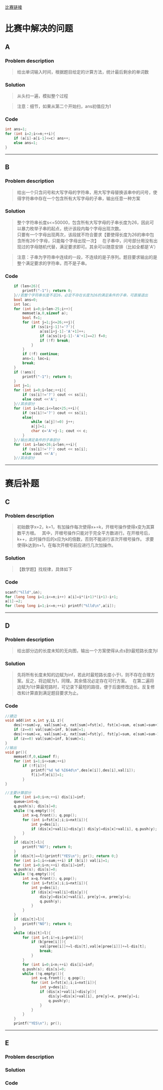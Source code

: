[比赛链接](https://cn.vjudge.net/contest/168561)

# 比赛中解决的问题
## A
### Problem description
> 给出单词输入时间，根据题目给定的计算方法，统计最后剩余的单词数

### Solution
> 从头扫一遍，模拟整个过程

> 注意：细节，如果从第二个开始扫，ans初值应为1

### Code
```cpp
int ans=1;
for (int i=2;i<=n;++i){
	if (a[i]-a[i-1]<=c) ans++;
	else ans=1;
}
```
*****


## B
### Problem description
> 给出一个只含问号和大写字母的字符串，用大写字母替换该串中的问号，使得字符串中存在一个包含所有大写字母的子串，输出任意一种方案

### Solution
> 整个字符串长度s<=50000，包含所有大写字母的子串长度为26，因此可以暴力枚举子串的起点，统计该段内每个字母出现次数。  
只要有一个字母出现两次，该段就不符合要求【要使得长度为26的串中包含所有26个字母，只能每个字母出现一次】   
在子串中，问号部分用没有出现过的字母随机代替，满足要求即可。其余可以随意安排（比如全都是'A'）   

> 注意：子串为字符串中连续的一段，不连续的是子序列。题目要求输出的是整个满足要求的字符串，而不是子串。

### Code
```cpp
	if (len<26){
		printf("-1"); return 0;
	}//若整个字符串长度不足26，必定不存在长度为26的满足条件的子串，可直接退出
	bool ans=0;
	int loc;
	for (int i=0;i<len-25;i++){
		memset(a,0,sizeof a);
		bool f=1;
		for (int j=1;j<=26;++j){
			if (ss[i+j-1]!='?'){
				a[ss[i+j-1]-'A'+1]++;
				if (a[ss[i+j-1]-'A'+1]==2) f=0;
				if (!f) break;
			}
		}
		if (!f) continue;
		ans=1; loc=i;
		break;
	}
	if (!ans){
		printf("-1"); return 0;
	}
	int j=1;
	for (int i=0;i<loc;++i){
		if (ss[i]!='?') cout << ss[i];
		else cout <<'A';
	}//其余部分
	for (int i=loc;i<=loc+25;++i){
		if (ss[i]!='?') cout << ss[i];
		else{
			while (a[j]!=0) j++;
			a[j]=1;
			char c='A'+j-1; cout << c;
		}
	}//输出满足条件的子串部分
	for (int i=loc+26;i<len;++i){
		if (ss[i]!='?') cout << ss[i];
		else cout <<'A';
	}//其余部分
```
*****

# 赛后补题

## C
### Problem description
> 初始数字x=2，k=1，有加操作每次使得x+=k，开根号操作使得x变为其算数平方根。  
其中，开根号操作只能对于完全平方数进行。在开根号后，k++，此时操作后的x应为k的倍数，否则不能进行该次开根号操作。
求要使得k达到n+1，在每次开根号前应进行几次加操作。

### Solution
> 【数学题】找规律，具体如下

### Code
```cpp
scanf("%lld",&n);
for (long long i=1;i<=n;i++) a[i]=i*(i+1)*(i+1)-i+1;
a[1]-=2;
for (long long i=1;i<=n;++i) printf("%lld\n",a[i]);
```
*****


## D
### Problem description
> 给出部分边的长度未知的无向图，输出一个方案使得从点s到t最短路长度为l

### Solution
> 先将所有长度未知的边赋为inf，若此时最短路长度小于l，则不存在合理方案。反之，将边赋为1，同理。其余情况必定存在可行方案。   
在第二遍将边赋为1计算最短路时，可记录下最短的路径，便于后面修改边长。反复修改和计算直到满足题目要求为止。

### Code
```cpp
//建边
void add(int x,int y,LL z){
	des[++sum]=y, val[sum]=z, nxt[sum]=fst[x], fst[x]=sum, e[sum]=sum+1;
	if (z==0) val[sum]=inf, b[sum]=1;
	des[++sum]=x, val[sum]=z, nxt[sum]=fst[y], fst[y]=sum, e[sum]=sum-1;
	if (z==0) val[sum]=inf, b[sum]=1;
}
//输出
void pr(){
	memset(f,0,sizeof f);
	for (int i=1;i<=sum;++i)
		if (!f[i]){
			printf("%d %d %I64d\n",des[e[i]],des[i],val[i]);
			f[i]=f[e[i]]=1;
		}
}

//主要计算部分
	for (int i=0;i<n;++i) dis[i]=inf;
	queue<int>q;
	q.push(s); dis[s]=0;
	while (!q.empty()){
		int x=q.front(); q.pop();
		for (int i=fst[x];i;i=nxt[i]){
			int y=des[i];
			if (dis[x]+val[i]<dis[y]) dis[y]=dis[x]+val[i], q.push(y);
		}
	}
	if (dis[t]<l){
		printf("NO"); return 0;
	}
	if (dis[t]==l){printf("YES\n"); pr(); return 0;}
	for (int i=1;i<=sum;++i) if (b[i]) val[i]=1;
	for (int i=0;i<n;++i) dis[i]=inf;
	q.push(s); dis[s]=0;
	while (!q.empty()){
		int x=q.front(); q.pop();
		for (int i=fst[x];i;i=nxt[i]){
			int y=des[i];
			if (dis[x]+val[i]<dis[y]){
				dis[y]=dis[x]+val[i], pre[y]=x, pree[y]=i;
				q.push(y);
			}
		}
	}
	if (dis[t]>l){
		printf("NO"); return 0;
	}
	while (dis[t]<l){
		for (int i=t;i!=s;i=pre[i]){
			if (b[pree[i]]){
				val[pree[i]]+=l-dis[t],val[e[pree[i]]]+=l-dis[t];
				break;
			}
		}
		for (int i=0;i<n;++i) dis[i]=inf;
		q.push(s); dis[s]=0;
		while (!q.empty()){
			int x=q.front(); q.pop();
			for (int i=fst[x];i;i=nxt[i]){
				int y=des[i];
				if (dis[x]+val[i]<dis[y]){
					dis[y]=dis[x]+val[i], pre[y]=x, pree[y]=i;
					q.push(y);
				}
			}
		}
	}
	printf("YES\n"); pr();
```
*****

## E
### Problem description
> 

### Solution
> 

### Code
```cpp
```
